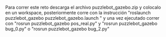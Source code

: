 Para correr este reto descarga el archivo puzzlebot_gazebo.zip y colocalo en un workspace, posteriormente corre con la instrucción "roslaunch puzzlebot_gazebo puzzlebot_gazebo.launch 
" y una vez ejecutado correr con "rosrun puzzlebot_gazebo pos_real.py" y "rosrun puzzlebot_gazebo bug_0.py" o "rosrun puzzlebot_gazebo bug_2.py"
